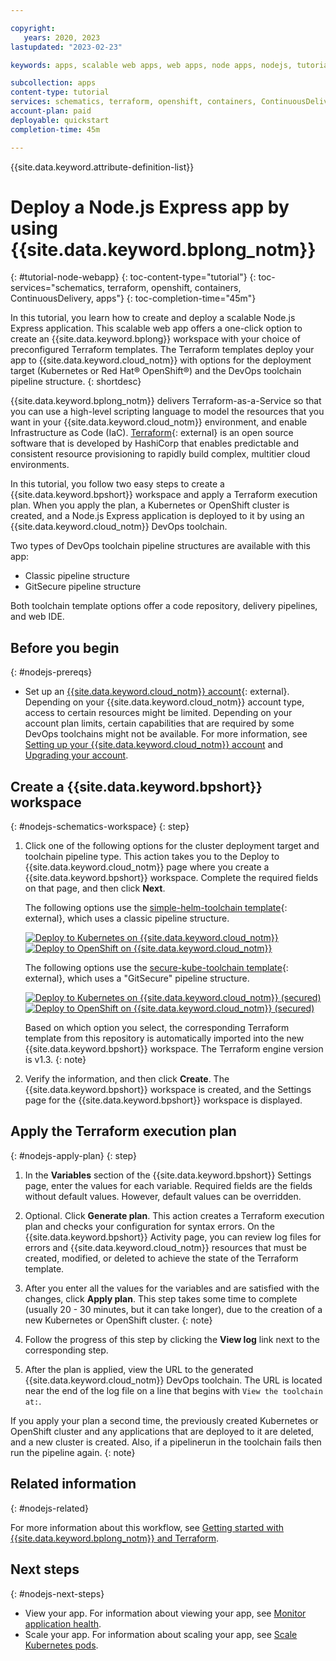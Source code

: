 ```yaml
---

copyright:
   years: 2020, 2023
lastupdated: "2023-02-23"

keywords: apps, scalable web apps, web apps, node apps, nodejs, tutorial, nodejs tutorial, node tutorial, schematics tutorial, terraform tutorial, schematics workspace, kubernetes cluster, openshift cluster, deploy to ibm cloud, cluster deployment, devops toolchain, delivery pipeline, reference architecture, gitsecure, terraform, schematics

subcollection: apps
content-type: tutorial
services: schematics, terraform, openshift, containers, ContinuousDelivery, apps
account-plan: paid
deployable: quickstart
completion-time: 45m

---
```


{{site.data.keyword.attribute-definition-list}}

# Deploy a Node.js Express app by using {{site.data.keyword.bplong_notm}}
{: #tutorial-node-webapp}
{: toc-content-type="tutorial"}
{: toc-services="schematics, terraform, openshift, containers, ContinuousDelivery, apps"}
{: toc-completion-time="45m"}

In this tutorial, you learn how to create and deploy a scalable Node.js Express application. This scalable web app offers a one-click option to create an {{site.data.keyword.bplong}} workspace with your choice of preconfigured Terraform templates. The Terraform templates deploy your app to {{site.data.keyword.cloud_notm}} with options for the deployment target (Kubernetes or Red Hat&reg; OpenShift&reg;) and the DevOps toolchain pipeline structure.
{: shortdesc}

{{site.data.keyword.bplong_notm}} delivers Terraform-as-a-Service so that you can use a high-level scripting language to model the resources that you want in your {{site.data.keyword.cloud_notm}} environment, and enable Infrastructure as Code (IaC). [Terraform](https://www.terraform.io/){: external} is an open source software that is developed by HashiCorp that enables predictable and consistent resource provisioning to rapidly build complex, multitier cloud environments.

In this tutorial, you follow two easy steps to create a {{site.data.keyword.bpshort}} workspace and apply a Terraform execution plan. When you apply the plan, a Kubernetes or OpenShift cluster is created, and a Node.js Express application is deployed to it by using an {{site.data.keyword.cloud_notm}} DevOps toolchain.

Two types of DevOps toolchain pipeline structures are available with this app:
* Classic pipeline structure
* GitSecure pipeline structure

Both toolchain template options offer a code repository, delivery pipelines, and web IDE.

## Before you begin
{: #nodejs-prereqs}

* Set up an [{{site.data.keyword.cloud_notm}} account](/registration){: external}. Depending on your {{site.data.keyword.cloud_notm}} account type, access to certain resources might be limited. Depending on your account plan limits, certain capabilities that are required by some DevOps toolchains might not be available. For more information, see [Setting up your {{site.data.keyword.cloud_notm}} account](/docs/account?topic=account-account-getting-started) and [Upgrading your account](/docs/account?topic=account-upgrading-account).

## Create a {{site.data.keyword.bpshort}} workspace
{: #nodejs-schematics-workspace}
{: step}

1. Click one of the following options for the cluster deployment target and toolchain pipeline type. This action takes you to the Deploy to {{site.data.keyword.cloud_notm}} page where you create a {{site.data.keyword.bpshort}} workspace. Complete the required fields on that page, and then click **Next**.

   The following options use the [simple-helm-toolchain template](https://github.com/open-toolchain/simple-helm-toolchain){: external}, which uses a classic pipeline structure.

   [![Deploy to Kubernetes on {{site.data.keyword.cloud_notm}}](../images/Deploy_to_kube.svg "Deploy to Kubernetes on {{site.data.keyword.cloud_notm}}")](https://cloud.ibm.com/schematics/workspaces/create?repository=https://github.com/IBM-Cloud/Scalable-web-app-node/tree/master/terraform/simple-kube&terraform_version=terraform_v1.3)
   [![Deploy to OpenShift on {{site.data.keyword.cloud_notm}}](../images/Deploy_to_Openshift.svg "Deploy to OpenShift on {{site.data.keyword.cloud_notm}}")](https://cloud.ibm.com/schematics/workspaces/create?repository=https://github.com/IBM-Cloud/Scalable-web-app-node/tree/master/terraform/simple-openshift&terraform_version=terraform_v1.3)

   The following options use the [secure-kube-toolchain template](https://github.com/open-toolchain/secure-kube-toolchain){: external}, which uses a "GitSecure" pipeline structure.

   [![Deploy to Kubernetes on {{site.data.keyword.cloud_notm}} (secured)](../images/Deploy_to_kube_Secured.svg "Deploy to Kubernetes on {{site.data.keyword.cloud_notm}}")](https://cloud.ibm.com/schematics/workspaces/create?repository=https://github.com/IBM-Cloud/Scalable-web-app-node/tree/master/terraform/secure-kube&terraform_version=terraform_v1.3)
   [![Deploy to OpenShift on {{site.data.keyword.cloud_notm}} (secured)](../images/Deploy_to_Openshift_Secured.svg "Deploy to OpenShift on {{site.data.keyword.cloud_notm}}")](https://cloud.ibm.com/schematics/workspaces/create?repository=https://github.com/IBM-Cloud/Scalable-web-app-node/tree/master/terraform/secure-openshift&terraform_version=terraform_v1.3)

   Based on which option you select, the corresponding Terraform template from this repository is automatically imported into the new {{site.data.keyword.bpshort}} workspace. The Terraform engine version is v1.3.
   {: note}

1. Verify the information, and then click **Create**. The {{site.data.keyword.bpshort}} workspace is created, and the Settings page for the {{site.data.keyword.bpshort}} workspace is displayed.

## Apply the Terraform execution plan
{: #nodejs-apply-plan}
{: step}

1. In the **Variables** section of the {{site.data.keyword.bpshort}} Settings page, enter the values for each variable. Required fields are the fields without default values. However, default values can be overridden.
1. Optional. Click **Generate plan**. This action creates a Terraform execution plan and checks your configuration for syntax errors. On the {{site.data.keyword.bpshort}} Activity page, you can review log files for errors and {{site.data.keyword.cloud_notm}} resources that must be created, modified, or deleted to achieve the state of the Terraform template.
1. After you enter all the values for the variables and are satisfied with the changes, click **Apply plan**. 
   This step takes some time to complete (usually 20 - 30 minutes, but it can take longer), due to the creation of a new Kubernetes or OpenShift cluster.
   {: note}
   
1. Follow the progress of this step by clicking the **View log** link next to the corresponding step.
1. After the plan is applied, view the URL to the generated {{site.data.keyword.cloud_notm}} DevOps toolchain. The URL is located near the end of the log file on a line that begins with `View the toolchain at:`.

If you apply your plan a second time, the previously created Kubernetes or OpenShift cluster and any applications that are deployed to it are deleted, and a new cluster is created. Also, if a pipelinerun in the toolchain fails then run the pipeline again.
{: note}

## Related information
{: #nodejs-related}

For more information about this workflow, see [Getting started with {{site.data.keyword.bplong_notm}} and Terraform](/docs/schematics?topic=schematics-getting-started).

## Next steps
{: #nodejs-next-steps}

* View your app. For information about viewing your app, see [Monitor application health](/docs/solution-tutorials?topic=solution-tutorials-scalable-webapp-kubernetes#scalable-webapp-kubernetes-monitor_application).
* Scale your app. For information about scaling your app, see [Scale Kubernetes pods](/docs/solution-tutorials?topic=solution-tutorials-scalable-webapp-kubernetes#scalable-webapp-kubernetes-scale_cluster).
